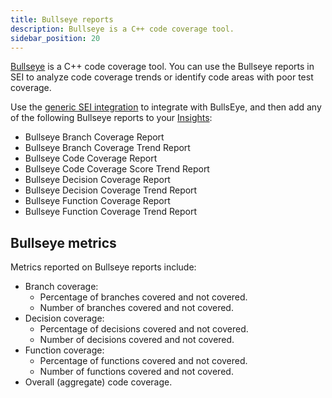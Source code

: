 ```yaml
---
title: Bullseye reports
description: Bullseye is a C++ code coverage tool.
sidebar_position: 20
---
```


[Bullseye](https://www.bullseye.com/) is a C++ code coverage tool. You can use the Bullseye reports in SEI to analyze code coverage trends or identify code areas with poor test coverage.

Use the [generic SEI integration](../../sei-integrations/sei-connector-generic.md) to integrate with BullsEye, and then add any of the following Bullseye reports to your [Insights](../../sei-insights.md):

* Bullseye Branch Coverage Report
* Bullseye Branch Coverage Trend Report
* Bullseye Code Coverage Report
* Bullseye Code Coverage Score Trend Report
* Bullseye Decision Coverage Report
* Bullseye Decision Coverage Trend Report
* Bullseye Function Coverage Report
* Bullseye Function Coverage Trend Report

## Bullseye metrics

Metrics reported on Bullseye reports include:

* Branch coverage:
   * Percentage of branches covered and not covered.
   * Number of branches covered and not covered.
* Decision coverage:
   * Percentage of decisions covered and not covered.
   * Number of decisions covered and not covered.
* Function coverage:
   * Percentage of functions covered and not covered.
   * Number of functions covered and not covered.
* Overall (aggregate) code coverage.

<!--
Aggregate code coverage is a percentage that is calculated as follows:

```
Percentage of code covered = ( Number of covered branches, decision, and functions ) / ( Total number of branches, decisions, and functions )
```
-->
